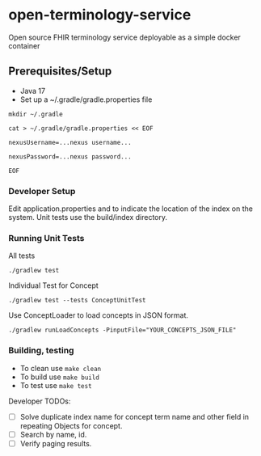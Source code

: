 # open-terminology-service
Open source FHIR terminology service deployable as a simple docker container



## Prerequisites/Setup
* Java 17
* Set up a ~/.gradle/gradle.properties file


`mkdir ~/.gradle`

`cat > ~/.gradle/gradle.properties << EOF`

`nexusUsername=...nexus username...`

`nexusPassword=...nexus password...`

`EOF`



### Developer Setup

Edit application.properties and to indicate the location of the index on the system.  Unit tests use the build/index directory.


### Running Unit Tests


All tests

`./gradlew test`


Individual Test for Concept

`./gradlew test --tests ConceptUnitTest`



Use ConceptLoader to load concepts in JSON format.

`./gradlew runLoadConcepts -PinputFile="YOUR_CONCEPTS_JSON_FILE"`


### Building, testing
* To clean use `make clean`
* To build use `make build`
* To test use `make test`


Developer TODOs:
- [ ] Solve duplicate index name for concept term name and other field in repeating Objects for concept.
- [ ] Search by name, id.
- [ ] Verify paging results.
